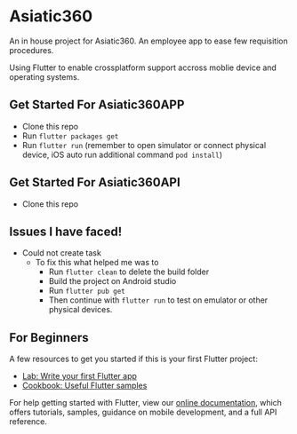# Asiatic360

An in house project for Asiatic360. An employee app to ease few requisition procedures.

Using Flutter to enable crossplatform support accross moblie device and operating systems.

## Get Started For Asiatic360APP

*   Clone this repo
*   Run `flutter packages get`
*   Run `flutter run` (remember to open simulator or connect physical device, iOS auto run additional command `pod install`)

## Get Started For Asiatic360API

*   Clone this repo

## Issues I have faced!

*   Could not create task
    *   To fix this what helped me was to
        *   Run `flutter clean` to delete the build folder
        *   Build the project on Android studio
        *   Run `flutter pub get`
        *   Then continue with `flutter run` to test on emulator or other physical devices.

## For Beginners

A few resources to get you started if this is your first Flutter project:

*   [Lab: Write your first Flutter app](https://flutter.dev/docs/get-started/codelab)
*   [Cookbook: Useful Flutter samples](https://flutter.dev/docs/cookbook)

For help getting started with Flutter, view our
[online documentation](https://flutter.dev/docs), which offers tutorials,
samples, guidance on mobile development, and a full API reference.
